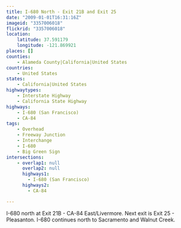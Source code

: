 ```yaml
---
title: I-680 North - Exit 21B and Exit 25
date: "2009-01-01T16:31:16Z"
imageid: "3357006018"
flickrid: "3357006018"
location:
    latitude: 37.591179
    longitude: -121.869921
places: []
counties:
    - Alameda County|California|United States
countries:
    - United States
states:
    - California|United States
highwaytypes:
    - Interstate Highway
    - California State Highway
highways:
    - I-680 (San Francisco)
    - CA-84
tags:
    - Overhead
    - Freeway Junction
    - Interchange
    - I-680
    - Big Green Sign
intersections:
    - overlap1: null
      overlap2: null
      highways1:
        - I-680 (San Francisco)
      highways2:
        - CA-84

---
```

I-680 north at Exit 21B - CA-84 East/Livermore. Next exit is Exit 25 - Pleasanton. I-680 continues north to Sacramento and Walnut Creek.